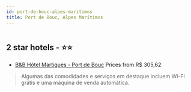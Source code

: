 ```yaml
---
id: port-de-bouc-alpes-maritimos
title: Port de Bouc, Alpes Marítimos
---
```


<center><img src="https://i.travelapi.com/hotels/9000000/8960000/8959200/8959122/d40ff9e3_z.jpg" alt="" /></center>


##  2 star hotels - ⭐️⭐️

-    [B&B Hôtel Martigues - Port de Bouc](https://www.hurb.com/br/aud/https://www.hurb.com/br/hotels/port-de-bouc/b-b-hotel-martigues-port-de-bouc-HT-HNGW?cmp=18055) Prices from R$ 305,62
   > Algumas das comodidades e serviços em destaque incluem Wi-Fi grátis e uma máquina de venda automática.

